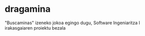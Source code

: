 # dragamina
"Buscaminas" izeneko jokoa egingo dugu, Software Ingeniaritza I irakasgaiaren proiektu bezala
